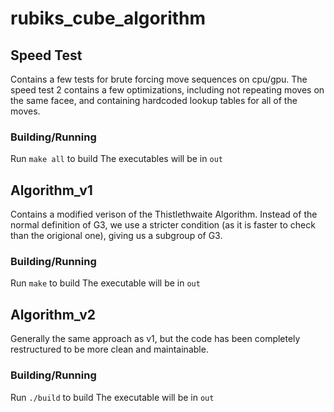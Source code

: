 # rubiks_cube_algorithm

## Speed Test
Contains a few tests for brute forcing move sequences on cpu/gpu. The speed test 2 contains a few optimizations, including not repeating moves on the same facee, and containing hardcoded lookup tables for all of the moves.

### Building/Running
Run `make all` to build
The executables will be in `out`

## Algorithm_v1
Contains a modified verison of the Thistlethwaite Algorithm. Instead of the normal definition of G3, we use a stricter condition (as it is faster to check than the origional one), giving us a subgroup of G3.

### Building/Running
Run `make` to build
The executable will be in `out`

## Algorithm_v2
Generally the same approach as v1, but the code has been completely restructured to be more clean and maintainable.

### Building/Running
Run `./build` to build
The executable will be in `out`
